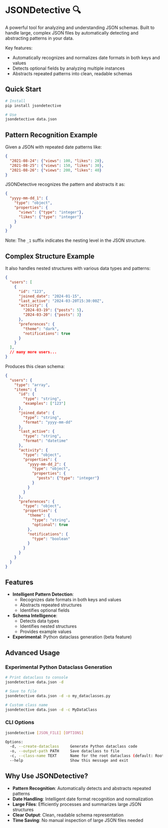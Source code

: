 ﻿# JSONDetective 🔍

A powerful tool for analyzing and understanding JSON schemas. Built to handle large, complex JSON files by
automatically detecting and abstracting patterns in your data.

Key features:
- Automatically recognizes and normalizes date formats in both keys and values
- Detects optional fields by analyzing multiple instances
- Abstracts repeated patterns into clean, readable schemas

## Quick Start

```bash
# Install
pip install jsondetective

# Use
jsondetective data.json
```

## Pattern Recognition Example

Given a JSON with repeated date patterns like:
```json
{
  "2021-08-24": {"views": 100, "likes": 20},
  "2021-08-25": {"views": 150, "likes": 30},
  "2021-08-26": {"views": 200, "likes": 40}
}
```

JSONDetective recognizes the pattern and abstracts it as:
```json
{
  "yyyy-mm-dd_1": {
    "type": "object",
    "properties": {
      "views": {"type": "integer"},
      "likes": {"type": "integer"}
    }
  }
}
```
Note: The `_1` suffix indicates the nesting level in the JSON structure.

## Complex Structure Example

It also handles nested structures with various data types and patterns:

```json
{
  "users": [
    {
      "id": "123",
      "joined_date": "2024-01-15",
      "last_active": "2024-03-20T15:30:00Z",
      "activity": {
        "2024-03-19": {"posts": 5},
        "2024-03-20": {"posts": 3}
      },
      "preferences": {
        "theme": "dark",
        "notifications": true
      }
    }
  ],
  // many more users...
}
```

Produces this clean schema:
```json
{
  "users": {
    "type": "array",
    "items": {
      "id": {
        "type": "string",
        "examples": ["123"]
      },
      "joined_date": {
        "type": "string",
        "format": "yyyy-mm-dd"
      },
      "last_active": {
        "type": "string",
        "format": "datetime"
      },
      "activity": {
        "type": "object",
        "properties": {
          "yyyy-mm-dd_2": {
            "type": "object",
            "properties": {
              "posts": {"type": "integer"}
            }
          }
        }
      },
      "preferences": {
        "type": "object",
        "properties": {
          "theme": {
            "type": "string",
            "optional": true
          },
          "notifications": {
            "type": "boolean"
          }
        }
      }
    }
  }
}
```

## Features

- **Intelligent Pattern Detection**: 
  - Recognizes date formats in both keys and values
  - Abstracts repeated structures
  - Identifies optional fields
- **Schema Intelligence**: 
  - Detects data types
  - Identifies nested structures
  - Provides example values
- **Experimental**: Python dataclass generation (beta feature)

## Advanced Usage

### Experimental Python Dataclass Generation

```bash
# Print dataclass to console
jsondetective data.json -d

# Save to file
jsondetective data.json -d -o my_dataclasses.py

# Custom class name
jsondetective data.json -d -c MyDataClass
```

### CLI Options

```bash
jsondetective [JSON_FILE] [OPTIONS]

Options:
  -d, --create-dataclass     Generate Python dataclass code
  -o, --output-path PATH     Save dataclass to file
  -c, --class-name TEXT      Name for the root dataclass (default: Root)
  --help                     Show this message and exit
```

## Why Use JSONDetective?

- **Pattern Recognition**: Automatically detects and abstracts repeated patterns
- **Date Handling**: Intelligent date format recognition and normalization
- **Large Files**: Efficiently processes and summarizes large JSON structures
- **Clear Output**: Clean, readable schema representation
- **Time Saving**: No manual inspection of large JSON files needed
